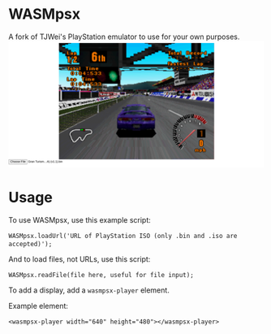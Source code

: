 # WASMpsx
A fork of TJWei's PlayStation emulator to use for your own purposes.
![Screenshot](/screenshots/turismo.png)

# Usage
To use WASMpsx, use this example script:

```
WASMpsx.loadUrl('URL of PlayStation ISO (only .bin and .iso are accepted)');
```

And to load files, not URLs, use this script:

```
WASMpsx.readFile(file here, useful for file input);
```

To add a display, add a ```wasmpsx-player``` element.

Example element:
```
<wasmpsx-player width="640" height="480"></wasmpsx-player>
```
